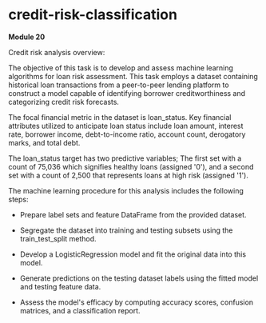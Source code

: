 # credit-risk-classification
**Module 20**


Credit risk analysis overview:

The objective of this task is to develop and assess machine learning algorithms for loan risk assessment. This task employs a dataset containing historical loan transactions from a peer-to-peer lending platform to construct a model capable of identifying borrower creditworthiness and categorizing credit risk forecasts.

The focal financial metric in the dataset is loan_status. Key financial attributes utilized to anticipate loan status include loan amount, interest rate, borrower income, debt-to-income ratio, account count, derogatory marks, and total debt.

The loan_status target has two predictive variables; The first set with a count of 75,036 which signifies healthy loans (assigned '0'), and a second set with a count of 2,500 that represents loans at high risk (assigned '1').

The machine learning procedure for this analysis includes the following steps:

- Prepare label sets and feature DataFrame from the provided dataset.

- Segregate the dataset into training and testing subsets using the train_test_split method.

- Develop a LogisticRegression model and fit the original data into this model.

- Generate predictions on the testing dataset labels using the fitted model and testing feature data.

- Assess the model's efficacy by computing accuracy scores, confusion matrices, and a classification report.

